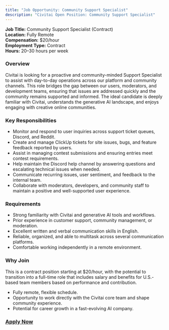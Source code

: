 ```yaml
---
title: "Job Opportunity: Community Support Specialist"
description: "Civitai Open Position: Community Support Specialist"
---
```


**Job Title:** Community Support Specialist (Contract)  
**Location:** Fully Remote  
**Compensation:** $20/hour  
**Employment Type:** Contract  
**Hours:** 20–30 hours per week

### **Overview**
Civitai is looking for a proactive and community-minded Support Specialist to assist with day-to-day operations across our platform and community channels. This role bridges the gap between our users, moderators, and development teams, ensuring that issues are addressed quickly and the community remains supported and informed. The ideal candidate is deeply familiar with Civitai, understands the generative AI landscape, and enjoys engaging with creative online communities.

### **Key Responsibilities**
* Monitor and respond to user inquiries across support ticket queues, Discord, and Reddit.
* Create and manage ClickUp tickets for site issues, bugs, and feature feedback reported by users.
* Assist in managing contest submissions and ensuring entries meet contest requirements.
* Help maintain the Discord help channel by answering questions and escalating technical issues when needed.
* Communicate recurring issues, user sentiment, and feedback to the internal team.
* Collaborate with moderators, developers, and community staff to maintain a positive and well-supported user experience.

### **Requirements**
* Strong familiarity with Civitai and generative AI tools and workflows.
* Prior experience in customer support, community management, or moderation.
* Excellent written and verbal communication skills in English.
* Reliable, organized, and able to multitask across several communication platforms.
* Comfortable working independently in a remote environment.

### **Why Join**
This is a contract position starting at $20/hour, with the potential to transition into a full-time role that includes salary and benefits for U.S.-based team members based on performance and contribution.

* Fully remote, flexible schedule.
* Opportunity to work directly with the Civitai core team and shape community experience.
* Potential for career growth in a fast-evolving AI company.

### [Apply Now](https://forms.clickup.com/8459928/f/825mr-5820/BEIF9TG69LYV9MQVSW)
